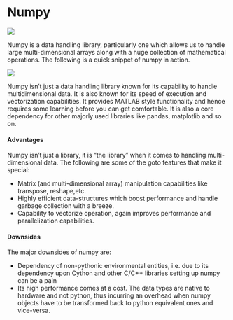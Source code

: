 # Numpy

![](https://d6vdma9166ldh.cloudfront.net/media/images/1560163943466-NumPy.jpg)

 Numpy is a data handling library, particularly one which allows us to handle large multi-dimensional arrays along with a huge collection of mathematical operations. The following is a quick snippet of numpy in action.
 
 ![](https://d6vdma9166ldh.cloudfront.net/media/images/1560164074833-Numpy.jpg)
 
 Numpy isn’t just a data handling library known for its capability to handle multidimensional data. It is also known for its speed of execution and vectorization capabilities. It provides MATLAB style functionality and hence requires some learning before you can get comfortable. It is also a core dependency for other majorly used libraries like pandas, matplotlib and so on.
 
#### Advantages

Numpy isn’t just a library, it is “the library” when it comes to handling multi-dimensional data. The following are some of the goto features that make it special:

- Matrix (and multi-dimensional array) manipulation capabilities like transpose, reshape,etc.
- Highly efficient data-structures which boost performance and handle garbage collection with a breeze.
- Capability to vectorize operation, again improves performance and parallelization capabilities.

#### Downsides

The major downsides of numpy are:

- Dependency of non-pythonic environmental entities, i.e. due to its dependency upon Cython and other C/C++ libraries setting up numpy can be a pain
- Its high performance comes at a cost. The data types are native to hardware and not python, thus incurring an overhead when numpy objects have to be transformed back to python equivalent ones and vice-versa.